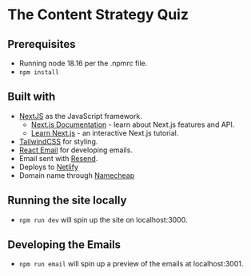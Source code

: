 # The Content Strategy Quiz

## Prerequisites

- Running node 18.16 per the .npmrc file.
- `npm install`

## Built with

- [NextJS](https://nextjs.org/) as the JavaScript framework.
  - [Next.js Documentation](https://nextjs.org/docs) - learn about Next.js features and API.
  - [Learn Next.js](https://nextjs.org/learn) - an interactive Next.js tutorial.
- [TailwindCSS](https://tailwindcss.com/) for styling.
- [React Email](https://react.email/docs/introduction) for developing emails.
- Email sent with [Resend](https://resend.com/home).
- Deploys to [Netlify](https://www.netlify.com/)
- Domain name through [Namecheap](https://www.namecheap.com/)

## Running the site locally

- `npm run dev` will spin up the site on localhost:3000.

## Developing the Emails

- `npm run email` will spin up a preview of the emails at localhost:3001.
